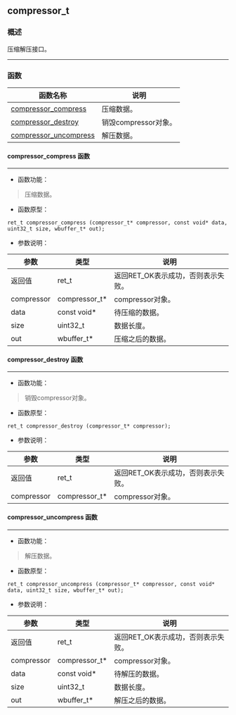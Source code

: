 ## compressor\_t
### 概述
压缩解压接口。

----------------------------------
### 函数
<p id="compressor_t_methods">

| 函数名称 | 说明 | 
| -------- | ------------ | 
| <a href="#compressor_t_compressor_compress">compressor\_compress</a> | 压缩数据。 |
| <a href="#compressor_t_compressor_destroy">compressor\_destroy</a> | 销毁compressor对象。 |
| <a href="#compressor_t_compressor_uncompress">compressor\_uncompress</a> | 解压数据。 |
#### compressor\_compress 函数
-----------------------

* 函数功能：

> <p id="compressor_t_compressor_compress">压缩数据。


* 函数原型：

```
ret_t compressor_compress (compressor_t* compressor, const void* data, uint32_t size, wbuffer_t* out);
```

* 参数说明：

| 参数 | 类型 | 说明 |
| -------- | ----- | --------- |
| 返回值 | ret\_t | 返回RET\_OK表示成功，否则表示失败。 |
| compressor | compressor\_t* | compressor对象。 |
| data | const void* | 待压缩的数据。 |
| size | uint32\_t | 数据长度。 |
| out | wbuffer\_t* | 压缩之后的数据。 |
#### compressor\_destroy 函数
-----------------------

* 函数功能：

> <p id="compressor_t_compressor_destroy">销毁compressor对象。


* 函数原型：

```
ret_t compressor_destroy (compressor_t* compressor);
```

* 参数说明：

| 参数 | 类型 | 说明 |
| -------- | ----- | --------- |
| 返回值 | ret\_t | 返回RET\_OK表示成功，否则表示失败。 |
| compressor | compressor\_t* | compressor对象。 |
#### compressor\_uncompress 函数
-----------------------

* 函数功能：

> <p id="compressor_t_compressor_uncompress">解压数据。


* 函数原型：

```
ret_t compressor_uncompress (compressor_t* compressor, const void* data, uint32_t size, wbuffer_t* out);
```

* 参数说明：

| 参数 | 类型 | 说明 |
| -------- | ----- | --------- |
| 返回值 | ret\_t | 返回RET\_OK表示成功，否则表示失败。 |
| compressor | compressor\_t* | compressor对象。 |
| data | const void* | 待解压的数据。 |
| size | uint32\_t | 数据长度。 |
| out | wbuffer\_t* | 解压之后的数据。 |
